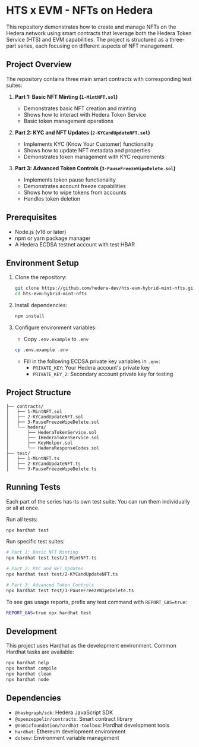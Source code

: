 # HTS x EVM - NFTs on Hedera

This repository demonstrates how to create and manage NFTs on the Hedera network using smart contracts that leverage both the Hedera Token Service (HTS) and EVM capabilities. The project is structured as a three-part series, each focusing on different aspects of NFT management.

## Project Overview

The repository contains three main smart contracts with corresponding test suites:

1. **Part 1: Basic NFT Minting (`1-MintNFT.sol`)**
   - Demonstrates basic NFT creation and minting
   - Shows how to interact with Hedera Token Service
   - Basic token management operations

2. **Part 2: KYC and NFT Updates (`2-KYCandUpdateNFT.sol`)**
   - Implements KYC (Know Your Customer) functionality
   - Shows how to update NFT metadata and properties
   - Demonstrates token management with KYC requirements

3. **Part 3: Advanced Token Controls (`3-PauseFreezeWipeDelete.sol`)**
   - Implements token pause functionality
   - Demonstrates account freeze capabilities
   - Shows how to wipe tokens from accounts
   - Handles token deletion

## Prerequisites

- Node.js (v16 or later)
- npm or yarn package manager
- A Hedera ECDSA testnet account with test HBAR

## Environment Setup

1. Clone the repository:
   ```bash
   git clone https://github.com/hedera-dev/hts-evm-hybrid-mint-nfts.git
   cd hts-evm-hybrid-mint-nfts
   ```

2. Install dependencies:
   ```bash
   npm install
   ```

3. Configure environment variables:
   - Copy `.env.example` to `.env`
   ```bash
   cp .env.example .env
   ```
   - Fill in the following ECDSA private key variables in `.env`:
     - `PRIVATE_KEY`: Your Hedera account's private key
     - `PRIVATE_KEY_2`: Secondary account private key for testing

## Project Structure

```
├── contracts/
│   ├── 1-MintNFT.sol
│   ├── 2-KYCandUpdateNFT.sol
│   ├── 3-PauseFreezeWipeDelete.sol
│   └── hedera/
│       ├── HederaTokenService.sol
│       ├── IHederaTokenService.sol
│       ├── KeyHelper.sol
│       └── HederaResponseCodes.sol
├── test/
│   ├── 1-MintNFT.ts
│   ├── 2-KYCandUpdateNFT.ts
│   └── 3-PauseFreezeWipeDelete.ts
```

## Running Tests

Each part of the series has its own test suite. You can run them individually or all at once.

Run all tests:
```bash
npx hardhat test
```

Run specific test suites:
```bash
# Part 1: Basic NFT Minting
npx hardhat test test/1-MintNFT.ts

# Part 2: KYC and NFT Updates
npx hardhat test test/2-KYCandUpdateNFT.ts

# Part 3: Advanced Token Controls
npx hardhat test test/3-PauseFreezeWipeDelete.ts
```

To see gas usage reports, prefix any test command with `REPORT_GAS=true`:
```bash
REPORT_GAS=true npx hardhat test
```

## Development

This project uses Hardhat as the development environment. Common Hardhat tasks are available:

```bash
npx hardhat help
npx hardhat compile
npx hardhat clean
npx hardhat node
```

## Dependencies

- `@hashgraph/sdk`: Hedera JavaScript SDK
- `@openzeppelin/contracts`: Smart contract library
- `@nomicfoundation/hardhat-toolbox`: Hardhat development tools
- `hardhat`: Ethereum development environment
- `dotenv`: Environment variable management
